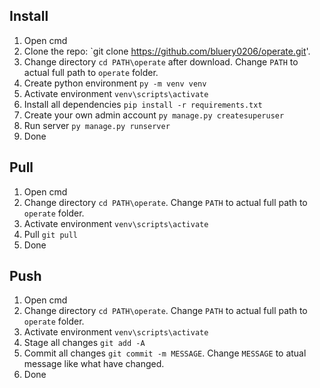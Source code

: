 ## Install
1. Open cmd
2. Clone the repo: `git clone https://github.com/bluery0206/operate.git'.
3. Change directory `cd PATH\operate` after download. Change `PATH` to actual full path to `operate` folder.
4. Create python environment `py -m venv venv`
5. Activate environment `venv\scripts\activate`
6. Install all dependencies `pip install -r requirements.txt`
7. Create your own admin account `py manage.py createsuperuser`
8. Run server `py manage.py runserver`
9. Done

## Pull
1. Open cmd
2. Change directory `cd PATH\operate`. Change `PATH` to actual full path to `operate` folder.
3. Activate environment `venv\scripts\activate`
4. Pull `git pull`
5. Done

## Push
1. Open cmd
2. Change directory `cd PATH\operate`. Change `PATH` to actual full path to `operate` folder.
3. Activate environment `venv\scripts\activate`
4. Stage all changes `git add -A`
5. Commit all changes `git commit -m MESSAGE`. Change `MESSAGE` to atual message like what have changed.
6. Done
